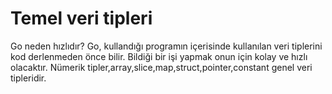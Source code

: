 # Temel veri tipleri


Go neden hızlıdır? Go, kullandığı programın içerisinde kullanılan veri tiplerini kod derlenmeden önce bilir. Bildiği bir işi yapmak onun için kolay ve hızlı olacaktır.
Nümerik tipler,array,slice,map,struct,pointer,constant genel veri tipleridir.
